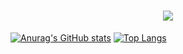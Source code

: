 <h1 align="center"> <a href="https://sunguoqi.com/"> <img src="https://readme-typing-svg.herokuapp.com/?lines=console.log(%22Hello%2C%20World!%22);Welcome!!!&center=true&size=27"> </a> </h1>

[![Anurag's GitHub stats](https://github-readme-stats.vercel.app/api?username=Kamisorara)](https://github.com/anuraghazra/github-readme-stats)
[![Top Langs](https://github-readme-stats.vercel.app/api/top-langs/?username=Kamisorara&layout=donut-vertical)](https://github.com/anuraghazra/github-readme-stats)
<!---
Kamisorara/Kamisorara is a ✨ special ✨ repository because its `README.md` (this file) appears on your GitHub profile.
You can click the Preview link to take a look at your changes.
--->
